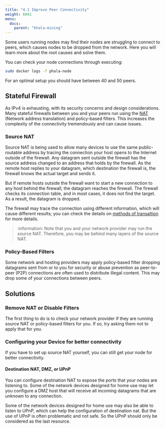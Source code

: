 ```yaml
---
title: "4.1 Improve Peer Connectivity"
weight: 6041
menu:
  docs:
    parent: "khala-mining"
---
```


Some users running nodes may find their nodes are struggling to connect to peers, which causes nodes to be dropped from the network. Here you will learn more about the root causes and solve them.

You can check your node connections through executing:

```bash
sudo docker logs -f phala-node
```

For an optimal setup you should have between 40 and 50 peers. 

## Stateful Firewall

As IPv4 is exhausting, with its security concerns and design considerations. Many stateful firewalls between you and your peers run using the [NAT](https://en.wikipedia.org/wiki/Network_address_translation) (Network address translation) and policy-based filters. This increases the complexity of the connectivity tremendously and can cause issues.

### Source NAT

Source NAT is being used to allow many devices to use the same public-routable address by tracing the connection your host opens to the Internet outside of the firewall. Any datagram sent outside the firewall has the source address changed to an address that holds by the firewall. As the remote host replies to your datagram, which destination the firewall is, the firewall knows the actual target and sends it.

But if remote hosts outside the firewall want to start a new connection to any host behind the firewall, the datagram reaches the firewall. The firewall checks its connection table, and in most cases, it does not find the target. As a result, the datagram is dropped.

The firewall may trace the connection using different information, which will cause different results; you can check the details on [methods of transaltion](<https://en.wikipedia.org/wiki/Network_address_translation#Methods_of_translation>) for more details.

> :information: Note that you and your network provider may run the source NAT. Therefore, you may be behind many layers of the source NAT.

### Policy-Based Filters

Some network and hosting providers may apply policy-based filter dropping datagrams sent from or to you for security or abuse prevention as peer-to-peer (P2P) connections are often used to distribute illegal content. This may drop some of your connections between peers.

## Solutions

### Remove NAT or Disable Filters

The first thing to do is to check your network provider if they are running source NAT or policy-based filters for you. If so, try asking them not to apply that for you.

### Configuring your Device for better connectivity

If you have to set up source NAT yourself, you can still get your node for better connectivity.

#### Destination NAT, DMZ, or UPnP

You can configure destination NAT to expose the ports that your nodes are listening to. Some of the network devices designed for home use may let you configure a DMZ host that will receive all incoming datagrams that are unknown to any connection.

Some of the network devices designed for home use may also be able to listen to UPnP, which can help the configuration of destination nat. But the use of UPnP is often problematic and not safe. So the UPnP should only be considered as the last resource.